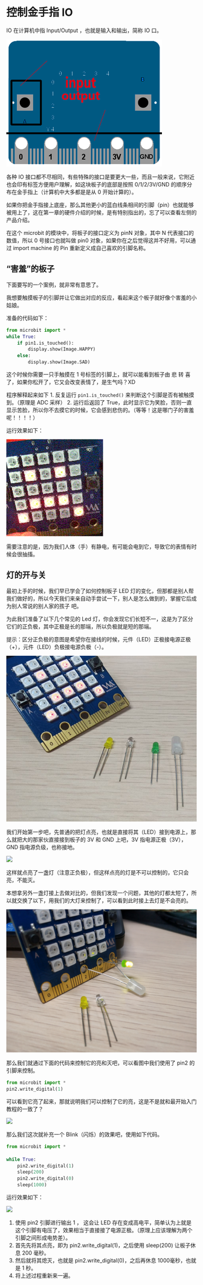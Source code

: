 控制金手指 IO
=============

IO 在计算机中指 Input/Output ，也就是输入和输出，简称 IO 口。

![](../../assets/micropython/basic/images/io.png)

各种 IO 接口都不尽相同，有些特殊的接口是要更大一些，而且一般来说，它附近也会印有标签方便用户理解，如这块板子的底部是按照 0/1/2/3V/GND 的顺序分布在金手指上（计算机中大多都是是从 0 开始计算的）。

如果你把金手指接上底座，那么其他更小的蓝白线条相间的引脚（pin）也就能够被用上了，这在第一章的硬件介绍的时候，是有特别指出的，忘了可以查看左侧的产品介绍。

在这个 microbit 的模块中，将板子的接口定义为 pinN 对象，其中 N 代表接口的数值，所以 0 号接口也就叫做 pin0 对象，如果你在之后觉得这并不好用，可以通过 import machine 的 Pin 重新定义成自己喜欢的引脚名称。

“害羞”的板子
------------

下面要写的一个案例，就非常有意思了。

我想要触摸板子的引脚并让它做出对应的反应，看起来这个板子就好像个害羞的小姑娘。

准备的代码如下：

```python
from microbit import *
while True:
    if pin1.is_touched():
        display.show(Image.HAPPY)
    else:
        display.show(Image.SAD)
```

这个时候你需要一只手触摸在 1 号标签的引脚上，就可以能看到板子由 悲 转 喜 了，如果你松开了，它又会改变表情了，是生气吗？XD

程序解释起来如下 1. 反复运行 `pin1.is_touched()` 来判断这个引脚是否有被触摸到。（原理是 ADC 采样） 2. 运行后返回了 True，此时显示它为笑脸，否则一直显示苦脸，所以你不去摸它的时候，它会感到悲伤的。（等等！这是哪门子的害羞呢！！！！）

运行效果如下：

![](../../assets/micropython/basic/images/touched_io.gif)

需要注意的是，因为我们人体（手）有静电，有可能会电到它，导致它的表情有时候会很抽搐。

灯的开与关
----------

最初上手的时候，我们早已学会了如何控制板子 LED 灯的变化，但那都是别人帮我们做好的，所以今天我们来亲自动手尝试一下，别人是怎么做到的，掌握它后成为别人常说的别人家的孩子 吧。

为此我们准备了以下几个常见的 Led 灯，你会发现它们长短不一，这是为了区分它们的正负极，其中正极是长的那端，所以负极就是短的那端。

提示：区分正负极的意图是希望你在接线的时候，元件（LED）正极接电源正极（+），元件（LED）负极接电源负极（-）。

![](../../assets/micropython/basic/images/leds.jpg)

我们开始第一步吧，先普通的把灯点亮，也就是直接将其（LED）接到电源上，那么就把大的那家伙直接接到板子的 3V 和 GND 上吧，3V 指电源正极（3V），GND 指电源负级，也称接地。

![](../../assets/micropython/basic/images/led.gif)

这样就点亮了一盏灯（注意正负极），但这样点亮的灯是不可以控制的，它只会亮，不能灭。

本想拿另外一盏灯接上去做对比的，但我们发现一个问题，其他的灯都太短了，所以就交换了以下，用我们的大灯来控制了，可以看到此时接上去灯是不会亮的。

![](../../assets/micropython/basic/images/led_off.jpg)

那么我们就通过下面的代码来控制它的亮和灭吧，可以看图中我们使用了 pin2 的引脚来控制。

```python
from microbit import *
pin2.write_digital(1)
```

可以看到它亮了起来，那就说明我们可以控制了它的亮，这是不是就和最开始入门教程的一致了？

![](../../assets/micropython/basic/images/led_on.jpg)

那么我们这次就补充一个 Blink（闪烁）的效果吧，使用如下代码。

```python
from microbit import *

while True:
    pin2.write_digital(1)
    sleep(200)
    pin2.write_digital(0)
    sleep(1000)
```

运行效果如下：

![](../../assets/micropython/basic/images/blink.gif)


1.  使用 pin2 引脚进行输出 1 ， 这会让 LED 存在变成高电平，简单认为上就是这个引脚有电压了，效果相当于直接接了电源正极。（原理上应该理解为两个引脚之间形成电势差）。
2.  首先先将其点亮，即为 pin2.write\_digital(1)，之后使用 sleep(200) 让板子休息 200 毫秒。
3.  然后就将其熄灭，也就是 pin2.write\_digital(0)，之后再休息 1000毫秒，也就是 1 秒。
4.  将上述过程重新来一遍。
